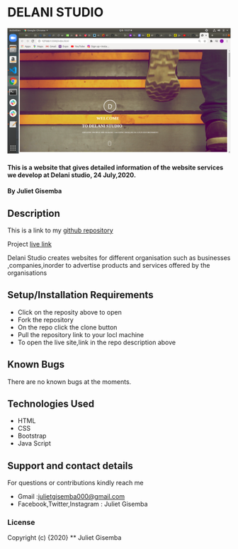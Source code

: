 # DELANI STUDIO
<img src="images/Screenshot from 2020-07-28 15-27-43.png">

#### This is a website that gives detailed information of the website services we develop at Delani studio, 24 July,2020.
#### By **Juliet Gisemba** 

## Description
This is a link to my [github repository](https://github.com/Juliet879/Delani-studio)

Project [live link]( https://juliet879.github.io/Delani-studio/
)

Delani Studio creates websites for different organisation such as businesses
,companies,inorder to advertise products and services offered by the organisations

                
## Setup/Installation Requirements
* Click on the reposity above to open
* Fork the repository
* On the repo click the clone button
* Pull the repository link to your locl machine
* To open the live site,link in the repo description above

## Known Bugs
There are no known bugs at the moments.

## Technologies Used
* HTML
* CSS
* Bootstrap
* Java Script
## Support and contact details
For questions or contributions  kindly reach me 
  * Gmail :julietgisemba000@gmail.com 
  * Facebook,Twitter,Instagram : Juliet Gisemba

### License
Copyright (c) {2020} ** Juliet Gisemba

